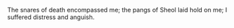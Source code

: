 The snares of death encompassed me; the pangs of Sheol laid hold on me; I suffered distress and anguish.
